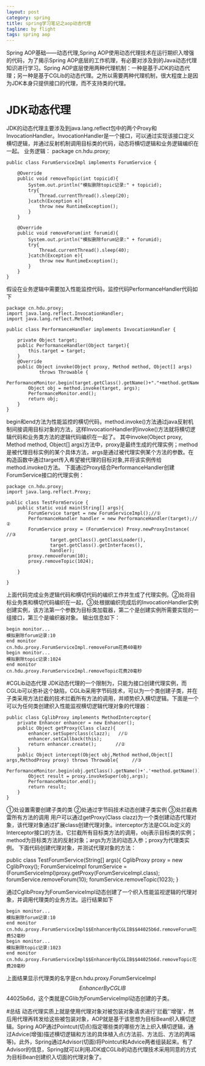 ```yaml
---
layout: post
category: spring
title: spring学习笔记之aop动态代理
tagline: by flight
tags: spring aop
---
```

Spring AOP基础——动态代理,Spring AOP使用动态代理技术在运行期织入增强的代码，为了揭示Spring AOP底层的工作机理，有必要对涉及到的Java动态代理知识进行学习。Spring AOP底层使用两种代理机制：一种是基于JDK的动态代理；另一种是基于CGLib的动态代理。之所以需要两种代理机制，很大程度上是因为JDK本身只提供接口的代理，而不支持类的代理。

<!--more-->

# JDK动态代理
JDK的动态代理主要涉及到java.lang.reflect包中的两个Proxy和InvocationHandler。InvocationHandler是一个接口，可以通过实现该接口定义横切逻辑，并通过反射机制调用目标类的代码，动态将横切逻辑和业务逻辑编织在一起。
业务逻辑：
	package cn.hdu.proxy;

	public class ForumServiceImpl implements ForumService {

		@Override
		public void removeTopic(int topicid){
			System.out.println("模拟删除topic记录:" + topicid);
			try{
				Thread.currentThread().sleep(20);
			}catch(Exception e){
				throw new RuntimeException();
			}
		}
		
		@Override
		public void removeForum(int forumid){
			System.out.println("模拟删除forum记录:" + forumid);
			try{
				Thread.currentThread().sleep(40);
			}catch(Exception e){
				throw new RuntimeException();
			}
		}
	}

假设在业务逻辑中需要加入性能监控代码，监控代码PerformanceHandler代码如下

	package cn.hdu.proxy;
	import java.lang.reflect.InvocationHandler;
	import java.lang.reflect.Method;

	public class PerformanceHandler implements InvocationHandler {

		private Object target;
		public PerformanceHandler(Object target){
			this.target = target;
		}
		@Override
		public Object invoke(Object proxy, Method method, Object[] args)
				throws Throwable {
			PerformanceMonitor.begin(target.getClass().getName()+"."+method.getName());
			Object obj = method.invoke(target, args);
			PerformanceMonitor.end();
			return obj;
		}
	}

begin和end方法为性能监控的横切代码，method.invoke()方法通过java反射机制间接调用目标对象的方法，这样InvocationHandler的invoke()方法就将横切逻辑代码和业务类方法的逻辑代码编织在一起了。
其中invoke(Object proxy, Method method, Object[] args)方法中，proxy是最终生成的代理实例；method是被代理目标实例的某个具体方法，args是通过被代理实例某个方法的参数。在构造函数中通过target传入希望被代理的目标对象,并将该实例传给method.invoke()方法。
下面通过Proxy结合PerformanceHandler创建ForumService接口的代理实例：

	package cn.hdu.proxy;
	import java.lang.reflect.Proxy;

	public class TestFormService {
		public static void main(String[] args){
			ForumService target = new ForumServiceImpl();//①
			PerformanceHandler handler = new PerformanceHandler(target);//②
			ForumService proxy = (ForumService) Proxy.newProxyInstance(  //③
					target.getClass().getClassLoader(),
					target.getClass().getInterfaces(),
					handler);
			proxy.removeForum(10);
			proxy.removeTopic(1024);

		}

	}

上面代码完成业务逻辑代码和横切代码的编织工作并生成了代理实例。②处将目标业务类和横切代码编织在一起，③处根据编织完成后的InvocationHandler实例创建实例，该方法第一个参数为目标类加载器，第二个是创建实例所需要实现的一组接口，第三个是编织器对象。
输出信息如下：

	begin monitor...
	模拟删除forum记录:10
	end monitor
	cn.hdu.proxy.ForumServiceImpl.removeForum花费40毫秒
	begin monitor...
	模拟删除topic记录:1024
	end monitor
	cn.hdu.proxy.ForumServiceImpl.removeTopic花费20毫秒


#CGLib动态代理
JDK动态代理的一个限制为，只能为接口创建代理实例，而CGLib可以弥补这个缺陷，CGLib采用字节码技术，可以为一个类创建子类，并在子类采用方法拦截的技术拦截所有方法的调用，并顺势织入横切逻辑。下面是一个可以为任何类创建织入性能监视横切逻辑代理对象的代理器：

	public class CglibProxy implements MethodInterceptor{
		private Enhancer enhancer = new Enhancer();
		public Object getProxy(Class clazz){
			enhancer.setSuperclass(clazz);   //①
			enhancer.setCallback(this);		
			return enhancer.create();		//②
		}
		public Object intercept(Object obj,Method method,Object[] args,MethodProxy proxy) throws Throwable{     //③
			PerformanceMonitor.begin(obj.getClass().getName()+'.'+method.getName());
			Object result = proxy.invokeSuper(obj,args);
			PerformanceMonitor.end();
			return result;
		}
	}

①处设置需要创建子类的类
②处通过字节码技术动态创建子类实例
③处拦截弗雷所有方法的调用
用户可以通过getProxy(Class clazz)为一个类创建动态代理对象，该代理对象通过扩展class创建代理对象。interceptor方法是CGLib定义的Interceptor接口的方法，它拦截所有目标类方法的调用，obj表示目标类的实例；method为目标类方法的反射对象；args为方法的动态入参；proxy为代理类实例。
下面代码创建代理对象，并测试代理对象的方法：

public class TestForumService(String[] args){
	CglibProxy proxy = new CglibProxy();
	ForumServiceImpl forumService =
						(ForumServiceImpl)proxy.getProxy(ForumServiceImpl.class);
	forumService.removeForum(10);
	forumService.removeTopic(1023);
}

通过CglibProxy为ForumServiceImpl动态创建了一个织入性能监视逻辑的代理对象，并调用代理类的业务方法。运行结果如下

	begin monitor...
	模拟删除forum记录:10
	end monitor
	cn.hdu.proxy.ForumServiceImpl$$EnhancerByCGLIB$$44025b6d.removeForum花费52毫秒
	begin monitor...
	模拟删除topic记录:1023
	end monitor
	cn.hdu.proxy.ForumServiceImpl$$EnhancerByCGLIB$$44025b6d.removeTopic花费20毫秒

上面结果显示代理类的名字是cn.hdu.proxy.ForumServiceImpl$$EnhancerByCGLIB$$44025b6d，这个类就是CGlib为ForumServiceImpl动态创建的子类。

#总结
动态代理实质上就是使用代理对象对被包装对象请求进行'拦截''增强'，然后用代理再转发给这些被包装对象，AOP就是基于该思想为目标Bean织入横切逻辑。Spring AOP通过Pointcut(切点)指定哪些类的哪些方法上织入横切逻辑，通过Advice(增强)描述横切逻辑和方法的具体植入点(方法前、方法后、方法的两端等)。此外，Spring通过Advisor(切面)将Pointcut和Advice两者组装起来。有了Advisor的信息，Spring就可以利用JDK或CGLib的动态代理技术采用同意的方式为目标Bean创建织入切面的代理对象了。

